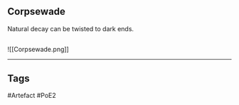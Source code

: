 ## Corpsewade
Natural decay can be twisted to dark ends.
##
![[Corpsewade.png]]

---
## Tags
#Artefact
#PoE2